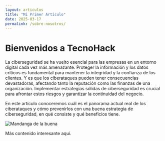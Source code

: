 ```yaml
---
layout: articulos
title: "Mi Primer Artículo"
date: 2025-03-17
permalink: /sobre-nosotros/
---
```


# Bienvenidos a TecnoHack

La ciberseguridad se ha vuelto esencial para las empresas en un entorno digital cada vez más amenazante. Proteger la información y los datos críticos es fundamental para mantener la integridad y la confianza de los clientes. Y es que los ciberataques pueden tener consecuencias devastadoras, afectando tanto la reputación como las finanzas de una organización. Implementar estrategias sólidas de ciberseguridad es crucial para afrontar estos riesgos y garantizar la continuidad del negocio.

En este artículo conoceremos cuál es el panorama actual real de los ciberataques y cómo prevenirlos con una buena estrategia de ciberseguridad, en qué consiste y qué beneficios tiene.

![Mandanga de la buena](https://via.placeholder.com/800x400)

Más contenido interesante aquí.
